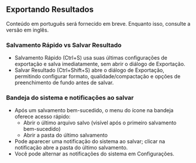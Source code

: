 ## Exportando Resultados

Conteúdo em português será fornecido em breve.
Enquanto isso, consulte a versão em inglês.


### Salvamento Rápido vs Salvar Resultado
- Salvamento Rápido (Ctrl+S) usa suas últimas configurações de exportação e salva imediatamente, sem abrir o diálogo de Exportação.
- Salvar Resultado (Ctrl+Shift+S) abre o diálogo de Exportação, permitindo configurar formato, qualidade/compactação e opções de preenchimento de fundo antes de salvar.

### Bandeja do sistema e notificações ao salvar
- Após um salvamento bem-sucedido, o menu do ícone na bandeja oferece acesso rápido:
  - Abrir o último arquivo salvo (visível após o primeiro salvamento bem-sucedido)
  - Abrir a pasta do último salvamento
- Pode aparecer uma notificação do sistema ao salvar; clicar na notificação abre a pasta do último salvamento.
- Você pode alternar as notificações do sistema em Configurações.
